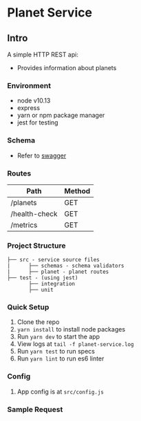 # Planet Service

## Intro

A simple HTTP REST api:
- Provides information about planets

### Environment
- node v10.13
- express
- yarn or npm package manager
- jest for testing

### Schema
- Refer to [swagger](swagger.yaml)

### Routes

| Path                         | Method |
| ---------------------------- | ------ |
| /planets                     | GET    |
| /health-check                | GET    |
| /metrics                     | GET    |

### Project Structure

```
├── src - service source files
|      ├── schemas - schema validators
|      ├── planet - planet routes
├── test - (using jest)
       ├── integration
       ├── unit
```

### Quick Setup

1. Clone the repo
2. `yarn install` to install node packages
3. Run `yarn dev` to start the app
4. View logs at `tail -f planet-service.log`
5. Run `yarn test` to run specs
6. Run `yarn lint` to run es6 linter

### Config

1. App config is at `src/config.js`

### Sample Request

```

```
